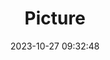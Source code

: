 ---
weight: 1
images:
- /images/edited/73.jpeg
title: Picture
date: 2023-10-27 09:32:48
tags: [luminarneo,work,ILCE-7M3,24.0,truck]
---